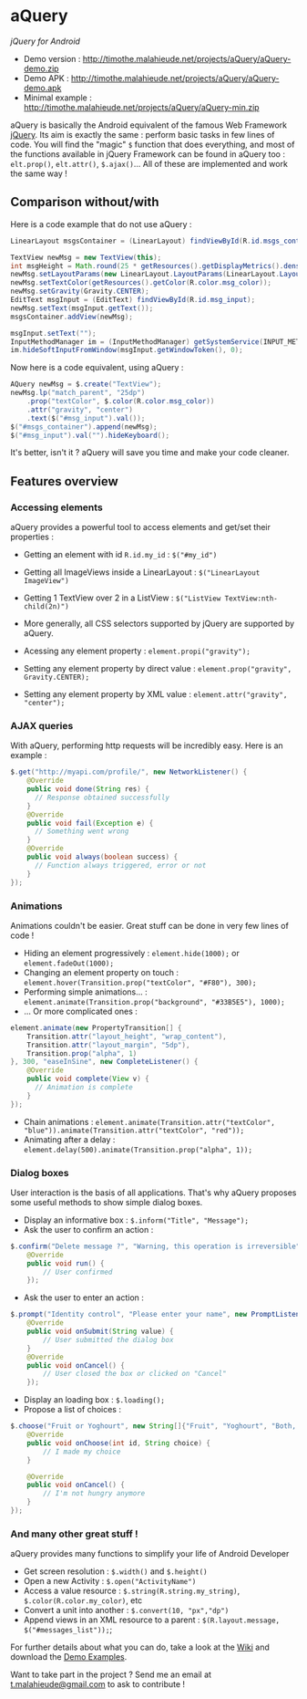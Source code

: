 # aQuery
*jQuery for Android*

* Demo version : http://timothe.malahieude.net/projects/aQuery/aQuery-demo.zip
* Demo APK : http://timothe.malahieude.net/projects/aQuery/aQuery-demo.apk
* Minimal example : http://timothe.malahieude.net/projects/aQuery/aQuery-min.zip

aQuery is basically the Android equivalent of the famous Web Framework [jQuery](https://jquery.com/).
Its aim is exactly the same : perform basic tasks in few lines of code. You will find the "magic" `$` function that does everything, and most of the functions available in jQuery Framework can be found in aQuery too : `elt.prop()`, `elt.attr()`, `$.ajax()`... All of these are implemented and work the same way !

## Comparison without/with
Here is a code example that do not use aQuery :
```java
LinearLayout msgsContainer = (LinearLayout) findViewById(R.id.msgs_container);

TextView newMsg = new TextView(this);
int msgHeight = Math.round(25 * getResources().getDisplayMetrics().density);
newMsg.setLayoutParams(new LinearLayout.LayoutParams(LinearLayout.LayoutParams.MATCH_PARENT, msgHeight));
newMsg.setTextColor(getResources().getColor(R.color.msg_color));
newMsg.setGravity(Gravity.CENTER);
EditText msgInput = (EditText) findViewById(R.id.msg_input);
newMsg.setText(msgInput.getText());
msgsContainer.addView(newMsg);

msgInput.setText("");
InputMethodManager im = (InputMethodManager) getSystemService(INPUT_METHOD_SERVICE);
im.hideSoftInputFromWindow(msgInput.getWindowToken(), 0);
```
Now here is a code equivalent, using aQuery :
```java
AQuery newMsg = $.create("TextView");
newMsg.lp("match_parent", "25dp")
	.prop("textColor", $.color(R.color.msg_color))
	.attr("gravity", "center")
	.text($("#msg_input").val());
$("#msgs_container").append(newMsg);
$("#msg_input").val("").hideKeyboard();
```
It's better, isn't it ? aQuery will save you time and make your code cleaner.

## Features overview
### Accessing elements
aQuery provides a powerful tool to access elements and get/set their properties :
* Getting an element with id `R.id.my_id` : `$("#my_id")`
* Getting all ImageViews inside a LinearLayout : `$("LinearLayout ImageView")`
* Getting 1 TextView over 2 in a ListView : `$("ListView TextView:nth-child(2n)")`
* More generally, all CSS selectors supported by jQuery are supported by aQuery.

* Acessing any element property : `element.propi("gravity");`
* Setting any element property by direct value : `element.prop("gravity", Gravity.CENTER);`
* Setting any element property by XML value : `element.attr("gravity", "center");`

### AJAX queries
With aQuery, performing http requests will be incredibly easy. Here is an example :
```java
$.get("http://myapi.com/profile/", new NetworkListener() {
	@Override
	public void done(String res) {
      // Response obtained successfully
	}
	@Override
	public void fail(Exception e) {
      // Something went wrong
	}
	@Override
	public void always(boolean success) {
      // Function always triggered, error or not
	}
});
```

### Animations
Animations couldn't be easier. Great stuff can be done in very few lines of code !
* Hiding an element progressively : `element.hide(1000);` or `element.fadeOut(1000);`
* Changing an element property on touch : `element.hover(Transition.prop("textColor", "#F80"), 300);`
* Performing simple animations... : `element.animate(Transition.prop("background", "#33B5E5"), 1000);`
* ... Or more complicated ones :
```java
element.animate(new PropertyTransition[] {
    Transition.attr("layout_height", "wrap_content"),
    Transition.attr("layout_margin", "5dp"),
    Transition.prop("alpha", 1)
}, 300, "easeInSine", new CompleteListener() {
	@Override
	public void complete(View v) {
      // Animation is complete
	}
});
```
* Chain animations : `element.animate(Transition.attr("textColor", "blue")).animate(Transition.attr("textColor", "red"));`
* Animating after a delay : `element.delay(500).animate(Transition.prop("alpha", 1));`

### Dialog boxes
User interaction is the basis of all applications. That's why aQuery proposes some useful methods to show simple dialog boxes.
* Display an informative box : `$.inform("Title", "Message");`
* Ask the user to confirm an action :
```java
$.confirm("Delete message ?", "Warning, this operation is irreversible", new Runnable() {
    @Override
    public void run() {
        // User confirmed
    });
```
* Ask the user to enter an action :
```java
$.prompt("Identity control", "Please enter your name", new PromptListener() {
    @Override
    public void onSubmit(String value) {
        // User submitted the dialog box
    }
    @Override
    public void onCancel() {
        // User closed the box or clicked on "Cancel"
    });
```
* Display an loading box : `$.loading();`
* Propose a list of choices :
```java
$.choose("Fruit or Yoghourt", new String[]{"Fruit", "Yoghourt", "Both, please"}, new $Utils.ChoiceListener() {
	@Override
	public void onChoose(int id, String choice) {
        // I made my choice
	}

	@Override
	public void onCancel() {
        // I'm not hungry anymore
	}
});
```

### And many other great stuff !
aQuery provides many functions to simplify your life of Android Developer
* Get screen resolution : `$.width()` and `$.height()`
* Open a new Activity : `$.open("ActivityName")`
* Access a value resource : `$.string(R.string.my_string)`, `$.color(R.color.my_color)`, etc
* Convert a unit into another : `$.convert(10, "px","dp")`
* Append views in an XML resource to a parent : `$(R.layout.message, $("#messages_list"));`;

For further details about what you can do, take a look at the [Wiki](https://github.com/tmalahie/aQuery/wiki) and download the [Demo Examples](http://timothe.malahieude.net/projects/aQuery/aQuery-demo.zip).

Want to take part in the project ? Send me an email at t.malahieude@gmail.com to ask to contribute !
